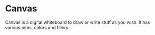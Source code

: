 # Canvas
Canvas is a digital whiteboard to draw or write stuff as you wish. It has various pens, colors and fillers.
